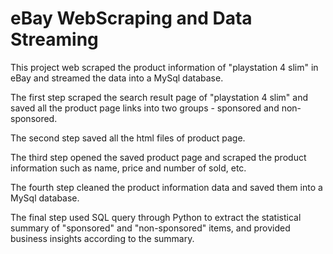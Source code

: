 # eBay WebScraping and Data Streaming
This project web scraped the product information of "playstation 4 slim" in eBay and streamed the data into a MySql database.


The first step scraped the search result page of "playstation 4 slim" and saved all the product page links into two groups - sponsored and non-sponsored.

The second step saved all the html files of product page.

The third step opened the saved product page and scraped the product information such as name, price and number of sold, etc.

The fourth step cleaned the product information data and saved them into a MySql database.

The final step used SQL query through Python to extract the statistical summary of "sponsored" and "non-sponsored" items, and provided business insights according to the summary.
